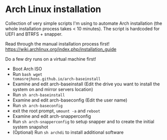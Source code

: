 # Arch Linux installation

Collection of very simple scripts I'm using to automate Arch installation (the whole installation process takes < 10 minutes). The script is hardcoded for UEFI and BTRFS + snapper.

Read through the manual installation process first! https://wiki.archlinux.org/index.php/installation_guide

Do a few dry runs on a virtual machine first!

- Boot Arch ISO
- Run <code>bash wget tomasrejhons.github.io/arch-baseinstall</code>
- Examine and edit arch-baseinstall (Edit the drive you want to install the system on and mirror servers location)
- Run <code>sh arch-baseinstall</code>
- Examine and edit arch-baseconfig (Edit the user name)
- Run <code>sh arch-baseconfig</code>
- exit the root prompt, <code>umount -a</code> and <code>reboot</code>
- Examine and edit arch-snapperconfig
- Run <code>sh arch-snapperconfig</code> to setup snapper and to create the initial system snapshot
- (Optional) Run <code>sh archdi</code> to install additional software
